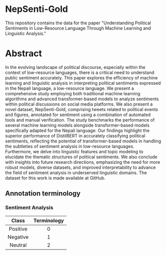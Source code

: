 # NepSenti-Gold

This repository contains the data for the paper "Understanding Political Sentiments in Low-Resource Language Through Machine Learning and Linguistic Analysis."

# Abstract

In the evolving landscape of political discourse, especially within the context of low-resource languages, there is a critical need to understand public sentiment accurately. This paper explores the efficiency of machine learning and linguistic analysis in interpreting political sentiments expressed in the Nepali language, a low-resource language. We present a comprehensive study employing both traditional machine learning algorithms and advanced transformer-based models to analyze sentiments within political discussions on social media platforms. We also present a novel dataset, NepSenti-Gold, comprising tweets related to political events and figures, annotated for sentiment using a combination of automated tools and manual verification. The study benchmarks the performance of several machine learning models alongside transformer-based models specifically adapted for the Nepali language. Our findings highlight the superior performance of DistilBERT in accurately classifying political sentiments, reflecting the potential of transformer-based models in handling the subtleties of sentiment analysis in low-resource languages. Furthermore, we delve into linguistic features and topic modeling to elucidate the thematic structures of political sentiments. We also conclude with insights into future research directions, emphasizing the need for more robust models, diverse datasets, and improved interpretability to advance the field of sentiment analysis in underserved linguistic domains. The dataset for this work is made available at GitHub.

## Annotation terminology

### Sentiment Analysis
|  Class | Terminology | 
| :--------: | :--------: | 
| Positive | 0 | 
| Negative | 1 | 
| Neutral | 2 | 

